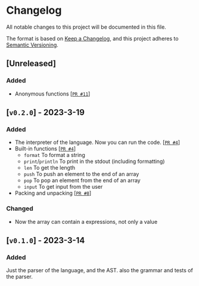 # Changelog
All notable changes to this project will be documented in this file.

The format is based on [Keep a Changelog](https://keepachangelog.com/en/1.0.0/),
and this project adheres to [Semantic Versioning](https://semver.org/spec/v2.0.0.html).

## [Unreleased]
### Added
- Anonymous functions [[`PR #11`](https://github.com/TheAwiteb/ocypode-lang/pull/11)]

## [`v0.2.0`] - 2023-3-19
### Added
- The interpreter of the language. Now you can run the code. [[`PR #4`](https://github.com/TheAwiteb/ocypode-lang/pull/4)]
- Built-in functions [[`PR #4`](https://github.com/TheAwiteb/ocypode-lang/pull/4)]
    - `format` To format a string
    - `print`/`println` To print in the stdout (including formatting)
    - `len` To get the length
    - `push` To push an element to the end of an array
    - `pop` To pop an element from the end of an array
    - `input` To get input from the user
- Packing and unpacking [[`PR #8`](https://github.com/TheAwiteb/ocypode-lang/pull/8)]

### Changed
- Now the array can contain a expressions, not only a value

## [`v0.1.0`] - 2023-3-14
### Added
Just the parser of the language, and the AST. also the grammar and tests of the parser.